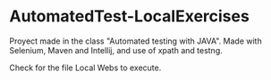 # AutomatedTest-LocalExercises
Proyect made in the class "Automated testing with JAVA". Made with Selenium, Maven and Intellij, and use of xpath and testng.

Check for the file Local Webs to execute.
